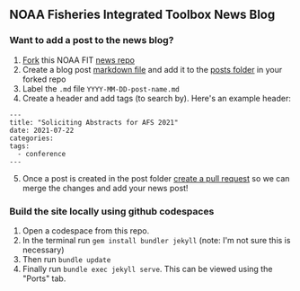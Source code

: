 ## NOAA Fisheries Integrated Toolbox News Blog

### Want to add a post to the news blog? 

1. [Fork](https://docs.github.com/en/github/getting-started-with-github/quickstart/fork-a-repo) this NOAA FIT [news repo](https://github.com/noaa-fisheries-integrated-toolbox/news)
2. Create a blog post [markdown file](https://guides.github.com/features/mastering-markdown/) and add it to the [posts folder](https://github.com/noaa-fisheries-integrated-toolbox/news/tree/master/_posts) in your forked repo
3. Label the `.md` file `YYYY-MM-DD-post-name.md`
4. Create a header and add tags (to search by). Here's an example header: 

```
---
title: "Soliciting Abstracts for AFS 2021"
date: 2021-07-22
categories:
tags:
  - conference
---
```

5. Once a post is created in the post folder [create a pull request](https://docs.github.com/en/github/collaborating-with-pull-requests/proposing-changes-to-your-work-with-pull-requests/creating-a-pull-request) so we can merge the changes and add your news post!

### Build the site locally using github codespaces

1. Open a codespace from this repo.
2. In the terminal run `gem install bundler jekyll` (note: I'm not sure this is necessary)
3. Then run `bundle update`
4. Finally run `bundle exec jekyll serve`. This can be viewed using the "Ports" tab.